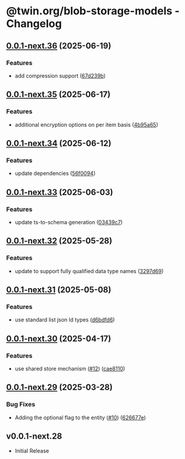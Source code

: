 # @twin.org/blob-storage-models - Changelog

## [0.0.1-next.36](https://github.com/twinfoundation/blob-storage/compare/blob-storage-models-v0.0.1-next.35...blob-storage-models-v0.0.1-next.36) (2025-06-19)


### Features

* add compression support ([67d239b](https://github.com/twinfoundation/blob-storage/commit/67d239bca8321bd90bf4ff93167c564130309730))

## [0.0.1-next.35](https://github.com/twinfoundation/blob-storage/compare/blob-storage-models-v0.0.1-next.34...blob-storage-models-v0.0.1-next.35) (2025-06-17)


### Features

* additional encryption options on per item basis ([4b95a65](https://github.com/twinfoundation/blob-storage/commit/4b95a656d19e3b571cea905e36f29b679b13e1e8))

## [0.0.1-next.34](https://github.com/twinfoundation/blob-storage/compare/blob-storage-models-v0.0.1-next.33...blob-storage-models-v0.0.1-next.34) (2025-06-12)


### Features

* update dependencies ([56f0094](https://github.com/twinfoundation/blob-storage/commit/56f0094b68d8bd22864cd899ac1b61d95540f719))

## [0.0.1-next.33](https://github.com/twinfoundation/blob-storage/compare/blob-storage-models-v0.0.1-next.32...blob-storage-models-v0.0.1-next.33) (2025-06-03)


### Features

* update ts-to-schema generation ([03439c7](https://github.com/twinfoundation/blob-storage/commit/03439c726108bf645941290e41824c57a6a23de3))

## [0.0.1-next.32](https://github.com/twinfoundation/blob-storage/compare/blob-storage-models-v0.0.1-next.31...blob-storage-models-v0.0.1-next.32) (2025-05-28)


### Features

* update to support fully qualified data type names ([3297d69](https://github.com/twinfoundation/blob-storage/commit/3297d69d332058b0f0141002087f56ba230620e1))

## [0.0.1-next.31](https://github.com/twinfoundation/blob-storage/compare/blob-storage-models-v0.0.1-next.30...blob-storage-models-v0.0.1-next.31) (2025-05-08)


### Features

* use standard list json ld types ([d6bdfd6](https://github.com/twinfoundation/blob-storage/commit/d6bdfd68af47f70f3cc53658b4a12543497e1f48))

## [0.0.1-next.30](https://github.com/twinfoundation/blob-storage/compare/blob-storage-models-v0.0.1-next.29...blob-storage-models-v0.0.1-next.30) (2025-04-17)


### Features

* use shared store mechanism ([#12](https://github.com/twinfoundation/blob-storage/issues/12)) ([cae8110](https://github.com/twinfoundation/blob-storage/commit/cae8110681847a1ac4fcac968b8196694e49c320))

## [0.0.1-next.29](https://github.com/twinfoundation/blob-storage/compare/blob-storage-models-v0.0.1-next.28...blob-storage-models-v0.0.1-next.29) (2025-03-28)


### Bug Fixes

* Adding the optional flag to the entity ([#10](https://github.com/twinfoundation/blob-storage/issues/10)) ([626677e](https://github.com/twinfoundation/blob-storage/commit/626677e5730d23535a0eb1f36f8394d941ff2447))

## v0.0.1-next.28

- Initial Release
